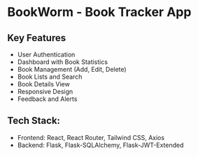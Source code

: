 # BookWorm - Book Tracker App

## Key Features
- User Authentication
- Dashboard with Book Statistics
- Book Management (Add, Edit, Delete)
- Book Lists and Search
- Book Details View
- Responsive Design
- Feedback and Alerts

## Tech Stack:
- Frontend: React, React Router, Tailwind CSS, Axios
- Backend: Flask, Flask-SQLAlchemy, Flask-JWT-Extended